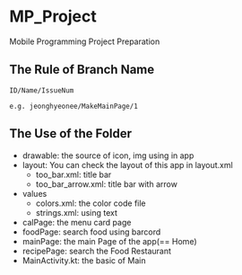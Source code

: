 # MP_Project
Mobile Programming Project Preparation

## The Rule of Branch Name
```
ID/Name/IssueNum
```
```
e.g. jeonghyeonee/MakeMainPage/1
```

## The Use of the Folder
- drawable: the source of icon, img using in app
- layout: You can check the layout of this app in layout.xml
  - too_bar.xml: title bar
  - too_bar_arrow.xml: title bar with arrow
- values
  - colors.xml: the color code file
  - strings.xml: using text
- calPage: the menu card page
- foodPage: search food using barcord
- mainPage: the main Page of the app(== Home)
- recipePage: search the Food Restaurant
- MainActivity.kt: the basic of Main